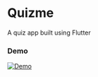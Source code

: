 # Quizme

A quiz app built using Flutter


### Demo

[![Demo](https://drive.google.com/file/d/1bmkPDgQWFGa8jqV4Cmg6x3Qa-Z2X8XXh/view?usp=sharing)](https://youtu.be/mLPfgLiUQfQ)


